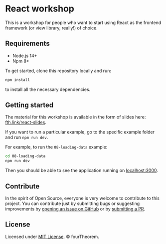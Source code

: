 # React workshop

This is a workshop for people who want to start using React as the frontend framework (or view library, really!) of choice.


## Requirements

- Node.js 14+
- Npm 8+

To get started, clone this repository locally and run:

```bash
npm install
```

to install all the necessary dependencies.


## Getting started

The material for this workshop is available in the form of slides here: [fth.link/react-slides](https://fth.link/react-slides).

If you want to run a particular example, go to the specific example folder and run `npm run dev`.

For example, to run the `08-loading-data` example:

```bash
cd 08-loading-data
npm run dev
```

Then you should be able to see the application running on [localhost:3000](https://localhost:3000/).


## Contribute

In the spirit of Open Source, everyone is very welcome to contribute to this project.
You can contribute just by submitting bugs or suggesting improvements by
[opening an issue on GitHub](https://github.com/fourTheorem/react-workshop/issues) or by [submitting a PR](https://github.com/fourTheorem/react-workshop/pulls).


## License

Licensed under [MIT License](LICENSE). © fourTheorem.
